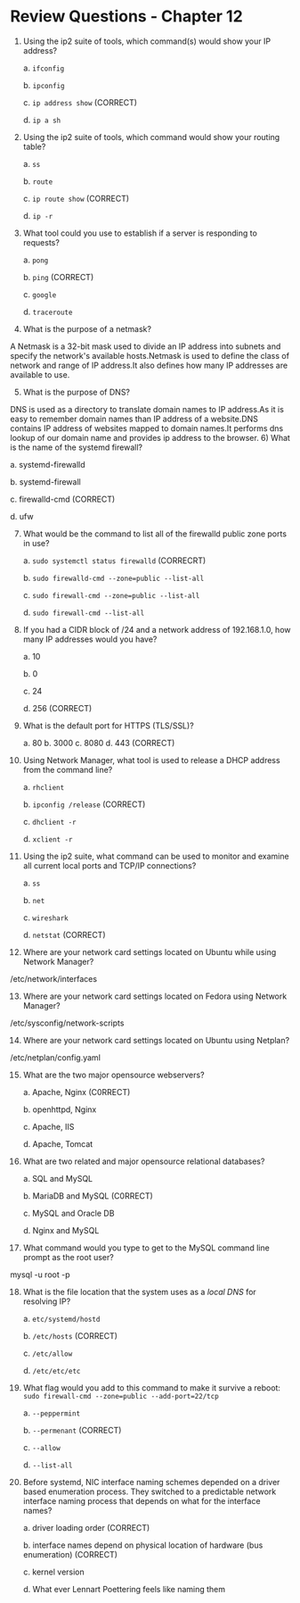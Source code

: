 # Review Questions - Chapter 12

1) Using the ip2 suite of tools, which command(s) would show your IP address?

   a. `ifconfig`

   b. `ipconfig`

   c. `ip address show` (CORRECT)

   d. `ip a sh`

2) Using the ip2 suite of tools, which command would show your routing table?

   a. `ss`

   b. `route`

   c. `ip route show` (CORRECT)

   d. `ip -r`

3) What tool could you use to establish if a server is responding to requests?

   a. `pong`

   b. `ping` (CORRECT)

   c. `google`

   d. `traceroute`

4) What is the purpose of a netmask?

A Netmask is a 32-bit mask used to divide an IP address into subnets and specify the network's available hosts.Netmask is used to define the class of network and range of IP address.It also defines how many IP addresses are available to use.

5) What is the purpose of DNS?

DNS is used as a directory to translate domain names to IP address.As it is easy to remember domain names than IP address of a website.DNS contains IP address of websites mapped to domain names.It performs dns lookup of our domain name and provides ip address to the browser.
6) What is the name of the systemd firewall?

   a. systemd-firewalld

   b. systemd-firewall

   c. firewalld-cmd (CORRECT)

   d. ufw

7) What would be the command to list all of the firewalld public zone ports in use?

   a. `sudo systemctl status firewalld` (CORRECRT)

   b. `sudo firewalld-cmd --zone=public --list-all`

   c. `sudo firewall-cmd --zone=public --list-all`

   d. `sudo firewall-cmd --list-all`

8) If you had a CIDR block of /24 and a network address of 192.168.1.0, how many IP addresses would you have?

   a. 10

   b. 0

   c. 24

   d. 256 (CORRECT)

9) What is the default port for HTTPS (TLS/SSL)?

   a. 80
   b. 3000
   c. 8080
   d. 443 (CORRECT)

10) Using Network Manager, what tool is used to release a DHCP address from the command line?

    a. `rhclient`

    b. `ipconfig /release` (CORRECT)

    c. `dhclient -r`

    d. `xclient -r`

11) Using the ip2 suite, what command can be used to monitor and examine all current local ports and TCP/IP connections?

    a.  `ss`

    b.  `net`

    c.  `wireshark`

    d.  `netstat` (CORRECT)

12) Where are your network card settings located on Ubuntu while using Network Manager?

/etc/network/interfaces

13) Where are your network card settings located on Fedora using Network Manager?

/etc/sysconfig/network-scripts

14) Where are your network card settings located on Ubuntu using Netplan?

/etc/netplan/config.yaml

15) What are the two major opensource webservers?

    a. Apache, Nginx (C0RRECT)

    b. openhttpd, Nginx

    c. Apache, IIS

    d. Apache, Tomcat

16) What are two related and major opensource relational databases?

    a. SQL and MySQL

    b. MariaDB and MySQL (C0RRECT)

    c. MySQL and Oracle DB

    d. Nginx and MySQL

17) What command would you type to get to the MySQL command line prompt as the root user?

 mysql -u root -p

18) What is the file location that the system uses as a *local DNS* for resolving IP?

    a. `etc/systemd/hostd`

    b. `/etc/hosts` (CORRECT)

    c. `/etc/allow`

    d. `/etc/etc/etc`

19) What flag would you add to this command to make it survive a reboot: `sudo firewall-cmd --zone=public --add-port=22/tcp`

    a. `--peppermint`

    b. `--permenant` (CORRECT)

    c. `--allow`

    d. `--list-all`

20) Before systemd, NIC interface naming schemes depended on a driver based enumeration process. They switched to a predictable network interface naming process that depends on what for the interface names?

    a. driver loading order (CORRECT)

    b. interface names depend on physical location of hardware (bus enumeration) (CORRECT)

    c. kernel version

    d. What ever Lennart Poettering feels like naming them
